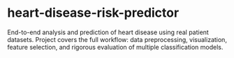 # heart-disease-risk-predictor
End-to-end analysis and prediction of heart disease using real patient datasets. Project covers the full workflow: data preprocessing, visualization, feature selection, and rigorous evaluation of multiple classification models.
